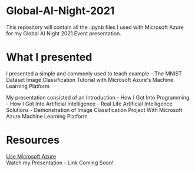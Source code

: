 # Global-AI-Night-2021
This repository will contain all the .ipynb files I used with Microsoft Azure for my Global AI Night 2021 Event presentation. 

# What I presented
I presented a simple and commonly used to teach example - The MNIST Dataset Image Classification Tutorial with Microsoft Azure's Machine Learning Platform

My presentation consisted of an Introduction - How I Got Into Programming - How I Got Into Artificial Intelligence - Real Life Artificial Intelligence Solutions - Demonstration of Image Classification Project With Microsoft Azure Machine Learning Platform

# Resources
[Use Microsoft Azure](https://azure.microsoft.com/en-us/)<br>
Watch my Presentation - Link Coming Soon!
